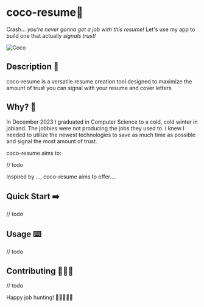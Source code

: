 # coco-resume🌸

Crash... _you're never gonna get a job with this resume!_ Let's use my app to build one that actually _signals trust!_

![Coco](https://femhype.files.wordpress.com/2015/08/coco1.png)

## Description 📝

coco-resume is a versatile resume creation tool designed to maximize the amount of trust you can signal with your resume and cover letters

## Why? 🤔

In December 2023 I graduated in Computer Science to a cold, cold winter in jobland. The jobbies were not producing the jobs they used to.
I knew I needed to utilize the newest technologies to save as much time as possible and signal the most amount of trust.

coco-resume aims to:

// todo

Inspired by ..., coco-resume aims to offer....

## Quick Start ➡️

// todo

## Usage ⌨️

// todo

## Contributing 🧑🏼‍💻

// todo

Happy job hunting! 🧑🏼‍💻🏢💼
